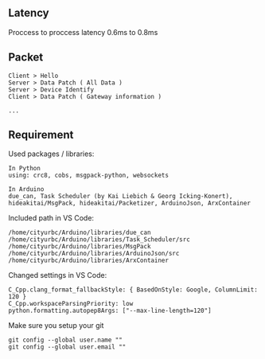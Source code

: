 
## Latency

Proccess to proccess latency 0.6ms to 0.8ms

## Packet

```
Client > Hello
Server > Data Patch ( All Data )
Server > Device Identify
Client > Data Patch ( Gateway information )

...

```

## Requirement

Used packages / libraries:
```
In Python
using: crc8, cobs, msgpack-python, websockets

In Arduino
due_can, Task Scheduler (by Kai Liebich & Georg Icking-Konert), hideakitai/MsgPack, hideakitai/Packetizer, ArduinoJson, ArxContainer
```


Included path in VS Code:
```
/home/cityurbc/Arduino/libraries/due_can
/home/cityurbc/Arduino/libraries/Task_Scheduler/src
/home/cityurbc/Arduino/libraries/MsgPack
/home/cityurbc/Arduino/libraries/ArduinoJson/src
/home/cityurbc/Arduino/libraries/ArxContainer
```


Changed settings in VS Code:
```
C_Cpp.clang_format_fallbackStyle: { BasedOnStyle: Google, ColumnLimit: 120 }
C_Cpp.workspaceParsingPriority: low
python.formatting.autopep8Args: ["--max-line-length=120"]
```


Make sure you setup your git
```
git config --global user.name ""
git config --global user.email ""
```